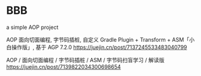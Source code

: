 # BBB
a simple AOP project

AOP 面向切面编程, 字节码插桩, 自定义 Gradle Plugin + Transform + ASM「小白操作版」, 基于 AGP 7.2.0
https://juejin.cn/post/7137245533483040799


AOP / 面向切面编程 / 字节码插桩 / ASM / 字节码扫盲学习 / 解读版  
https://juejin.cn/post/7139822034300698654
